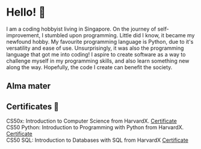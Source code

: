 # Hello! 👋

I am a coding hobbyist living in Singapore. On the journey of self-improvement, I stumbled upon programming. Little did I know, it became my newfound hobby. My favourite programming language is Python, due to it's versatility and ease of use. Unsurprisingly, it was also the programming language that got me into coding! I aspire to create software as a way to challenge myself in my programming skills, and also learn something new along the way. Hopefully, the code I create can benefit the society.

## Alma mater

## Certificates 📜
CS50x: Introduction to Computer Science from HarvardX. [Certificate](https://certificates.cs50.io/055f7c86-7e18-49b9-a24c-43e98d8fa60b.pdf?size=letter)  
CS50 Python: Introduction to Programming with Python from HarvardX. [Certificate](https://certificates.cs50.io/57bbd99b-07e8-40ec-bcff-89328b1a51e4.pdf?size=letter)  
CS50 SQL: Introduction to Databases with SQL from HarvardX [Certificate](https://certificates.cs50.io/58266007-e275-4962-a075-742e136c08a6)
